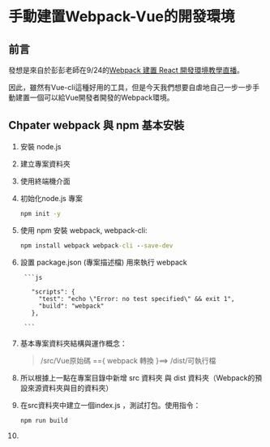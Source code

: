 # 手動建置Webpack-Vue的開發環境

## 前言

發想是來自於彭彭老師在9/24的[Webpack 建置 React 開發環境教學直播](https://youtu.be/YN2hwa4_ins)。

因此，雖然有Vue-cli這種好用的工具，但是今天我們想要自虐地自己一步一步手動建置一個可以給Vue開發者開發的Webpack環境。


## Chpater webpack 與 npm 基本安裝

1. 安裝 node.js
2. 建立專案資料夾
3. 使用終端機介面
4. 初始化node.js 專案 
	```bat
	npm init -y
	```
5. 使用 npm 安裝 webpack, webpack-cli:
	```bat 
	npm install webpack webpack-cli --save-dev 
	```

6. 設置 package.json (專案描述檔) 用來執行 webpack
		
		```js

		  "scripts": {
		    "test": "echo \"Error: no test specified\" && exit 1",
		    "build": "webpack"
		  },
		 
		```
		

7. 基本專案資料夾結構與運作概念：

	>	/src/Vue原始碼  =={ webpack 轉換 }==> /dist/可執行檔

8. 所以根據上一點在專案目錄中新增 src 資料夾 與 dist 資料夾（Webpack的預設來源資料夾與目的資料夾）
9. 在src資料夾中建立一個index.js ，測試打包。使用指令： 
	```bat
	npm run build
	```

10. 